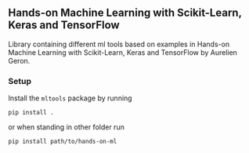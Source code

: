 ## Hands-on Machine Learning with Scikit-Learn, Keras and TensorFlow

Library containing different ml tools based on examples in Hands-on Machine Learning with Scikit-Learn, Keras and TensorFlow by Aurelien Geron.

### Setup

Install the `mltools` package by running 

```
pip install .
```

or when standing in other folder run

```
pip install path/to/hands-on-ml
```